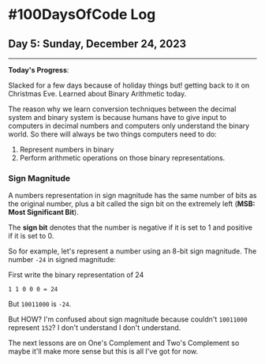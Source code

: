 # #100DaysOfCode Log

## Day 5: Sunday, December 24, 2023

<hr>

**Today's Progress**:

Slacked for a few days because of holiday things but! getting back to it on Christmas Eve. Learned about Binary Arithmetic today.

The reason why we learn conversion techniques between the decimal system and binary system is because humans have to give input to computers in decimal numbers and computers only understand the binary world. So there will always be two things computers need to do:

1. Represent numbers in binary
2. Perform arithmetic operations on those binary representations.

### Sign Magnitude

A numbers representation in sign magnitude has the same number of bits as the original number, plus a bit called the sign bit on the extremely left (**MSB: Most Significant Bit**).

The **sign bit** denotes that the number is negative if it is set to 1 and positive if it is set to 0.

So for example, let's represent a number using an 8-bit sign magnitude. The number `-24` in signed magnitude:

First write the binary representation of 24

```
1 1 0 0 0 = 24
```

But `10011000` is `-24`.

But HOW? I'm confused about sign magnitude because couldn't `10011000` represent `152`? I don't understand I don't understand.

The next lessons are on One's Complement and Two's Complement so maybe it'll make more sense but this is all I've got for now.
